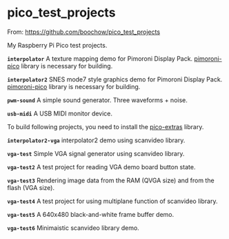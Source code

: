 # pico_test_projects

From: https://github.com/boochow/pico_test_projects

My Raspberry Pi Pico test projects.

**`interpolator`** A texture mapping demo for Pimoroni Display Pack. [pimoroni-pico](https://github.com/pimoroni/pimoroni-pico) library is necessary for building.

**`interpolator2`** SNES mode7 style graphics demo for Pimoroni Display Pack. [pimoroni-pico](https://github.com/pimoroni/pimoroni-pico) library is necessary for building.

**`pwm-sound`** A simple sound generator. Three waveforms + noise.

**`usb-midi`** A USB MIDI monitor device.

To build following projects, you need to install the [pico-extras](https://github.com/raspberrypi/pico-extras) library.

**`interpolator2-vga`** interpolator2 demo using scanvideo library.

**`vga-test`** Simple VGA signal generator using scanvideo library. 

**`vga-test2`** A test project for reading VGA demo board button state. 

**`vga-test3`** Rendering image data from the RAM (QVGA size) and from the flash (VGA size). 

**`vga-test4`** A test project for using multiplane function of scanvideo library.

**`vga-test5`** A 640x480 black-and-white frame buffer demo.

**`vga-test6`** Minimaistic scanvideo library demo.
